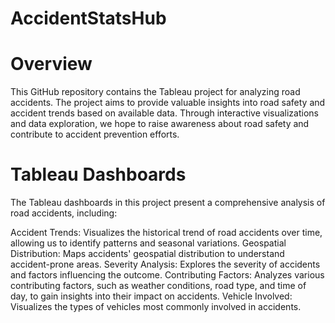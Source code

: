 # AccidentStatsHub
# Overview
This GitHub repository contains the Tableau project for analyzing road accidents.
The project aims to provide valuable insights into road safety and accident trends based on available data. 
Through interactive visualizations and data exploration, we hope to raise awareness about road safety and contribute to accident prevention efforts.

# Tableau Dashboards
The Tableau dashboards in this project present a comprehensive analysis of road accidents, including:

Accident Trends: Visualizes the historical trend of road accidents over time, allowing us to identify patterns and seasonal variations.
Geospatial Distribution: Maps accidents' geospatial distribution to understand accident-prone areas.
Severity Analysis: Explores the severity of accidents and factors influencing the outcome.
Contributing Factors: Analyzes various contributing factors, such as weather conditions, road type, and time of day, to gain insights into their impact on accidents.
Vehicle Involved: Visualizes the types of vehicles most commonly involved in accidents.

